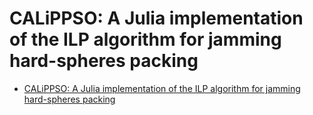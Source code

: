 # CALiPPSO: A Julia implementation of the ILP algorithm for jamming hard-spheres packing

- [CALiPPSO: A Julia implementation of the ILP algorithm for jamming hard-spheres packing](#calippso-a-julia-implementation-of-the-ilp-algorithm-for-jamming-hard-spheres-packing)













